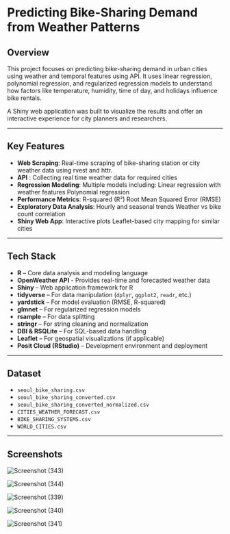 # Predicting Bike-Sharing Demand from Weather Patterns

## Overview

This project focuses on predicting bike-sharing demand in urban cities using weather and temporal features using API. It uses linear regression, polynomial regression, and regularized regression models to understand how factors like temperature, humidity, time of day, and holidays influence bike rentals.

A Shiny web application was built to visualize the results and offer an interactive experience for city planners and researchers.

---

## Key Features

- **Web Scraping**: Real-time scraping of bike-sharing station or city weather data using rvest and httr.
- **API** : Collecting real time weather data for required cities
- **Regression Modeling**: Multiple models including:
    Linear regression with weather features
    Polynomial regression
- **Performance Metrics**:
    R-squared (R²)
    Root Mean Squared Error (RMSE)
- **Exploratory Data Analysis**:
    Hourly and seasonal trends
    Weather vs bike count correlation
- **Shiny Web App**:
    Interactive plots
    Leaflet-based city mapping for similar cities
  
---

## Tech Stack

- **R** – Core data analysis and modeling language
- **OpenWeather API** - Provides real-time and forecasted weather data
- **Shiny** – Web application framework for R
- **tidyverse** – For data manipulation (`dplyr`, `ggplot2`, `readr`, etc.)
- **yardstick** – For model evaluation (RMSE, R-squared)
- **glmnet** – For regularized regression models
- **rsample** – For data splitting
- **stringr** – For string cleaning and normalization
- **DBI & RSQLite** – For SQL-based data handling
- **Leaflet** – For geospatial visualizations (if applicable)
- **Posit Cloud (RStudio)** – Development environment and deployment

---

## Dataset

- `seoul_bike_sharing.csv`
- `seoul_bike_sharing_converted.csv`
- `seoul_bike_sharing_converted_normalized.csv`
- `CITIES_WEATHER_FORECAST.csv`
- `BIKE_SHARING_SYSTEMS.csv`
- `WORLD_CITIES.csv`

---

## Screenshots
![Screenshot (343)](https://github.com/user-attachments/assets/2c0808d7-369d-48eb-8b98-bb93a1c0bbf3)

![Screenshot (344)](https://github.com/user-attachments/assets/c9eb2efc-07da-4b00-b36a-ed9d03cfbd27)

![Screenshot (339)](https://github.com/user-attachments/assets/fc1fb51b-750c-4bf6-8cd5-0e511e9e0b1a)

![Screenshot (340)](https://github.com/user-attachments/assets/0261d854-a4af-491b-81e4-c7f3f27f6f30)

![Screenshot (341)](https://github.com/user-attachments/assets/767aff18-69dc-4d7b-8155-dcd077067513)



